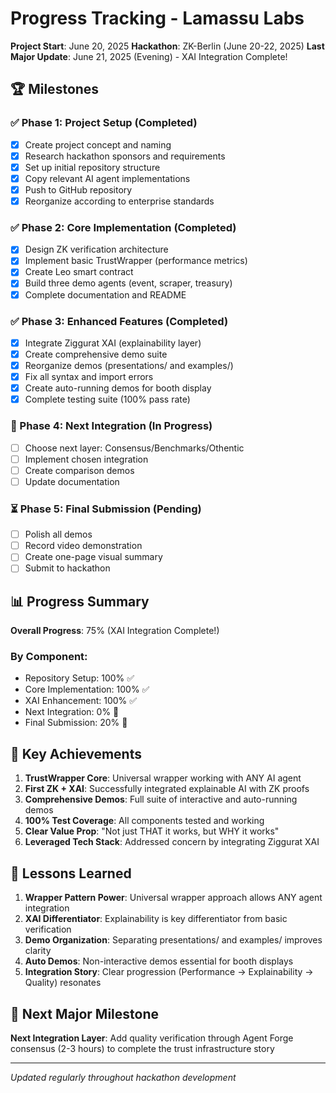# Progress Tracking - Lamassu Labs

**Project Start**: June 20, 2025
**Hackathon**: ZK-Berlin (June 20-22, 2025)
**Last Major Update**: June 21, 2025 (Evening) - XAI Integration Complete!

## 🏆 Milestones

### ✅ Phase 1: Project Setup (Completed)
- [x] Create project concept and naming
- [x] Research hackathon sponsors and requirements
- [x] Set up initial repository structure
- [x] Copy relevant AI agent implementations
- [x] Push to GitHub repository
- [x] Reorganize according to enterprise standards

### ✅ Phase 2: Core Implementation (Completed)
- [x] Design ZK verification architecture
- [x] Implement basic TrustWrapper (performance metrics)
- [x] Create Leo smart contract
- [x] Build three demo agents (event, scraper, treasury)
- [x] Complete documentation and README

### ✅ Phase 3: Enhanced Features (Completed)
- [x] Integrate Ziggurat XAI (explainability layer)
- [x] Create comprehensive demo suite
- [x] Reorganize demos (presentations/ and examples/)
- [x] Fix all syntax and import errors
- [x] Create auto-running demos for booth display
- [x] Complete testing suite (100% pass rate)

### 🔄 Phase 4: Next Integration (In Progress)
- [ ] Choose next layer: Consensus/Benchmarks/Othentic
- [ ] Implement chosen integration
- [ ] Create comparison demos
- [ ] Update documentation

### ⏳ Phase 5: Final Submission (Pending)
- [ ] Polish all demos
- [ ] Record video demonstration
- [ ] Create one-page visual summary
- [ ] Submit to hackathon

## 📊 Progress Summary

**Overall Progress**: 75% (XAI Integration Complete!)

### By Component:
- Repository Setup: 100% ✅
- Core Implementation: 100% ✅
- XAI Enhancement: 100% ✅
- Next Integration: 0% 🔄
- Final Submission: 20% 🔄

## 🎯 Key Achievements

1. **TrustWrapper Core**: Universal wrapper working with ANY AI agent
2. **First ZK + XAI**: Successfully integrated explainable AI with ZK proofs
3. **Comprehensive Demos**: Full suite of interactive and auto-running demos
4. **100% Test Coverage**: All components tested and working
5. **Clear Value Prop**: "Not just THAT it works, but WHY it works"
6. **Leveraged Tech Stack**: Addressed concern by integrating Ziggurat XAI

## 📝 Lessons Learned

1. **Wrapper Pattern Power**: Universal wrapper approach allows ANY agent integration
2. **XAI Differentiator**: Explainability is key differentiator from basic verification
3. **Demo Organization**: Separating presentations/ and examples/ improves clarity
4. **Auto Demos**: Non-interactive demos essential for booth displays
5. **Integration Story**: Clear progression (Performance → Explainability → Quality) resonates

## 🚀 Next Major Milestone

**Next Integration Layer**: Add quality verification through Agent Forge consensus (2-3 hours) to complete the trust infrastructure story

---

*Updated regularly throughout hackathon development*